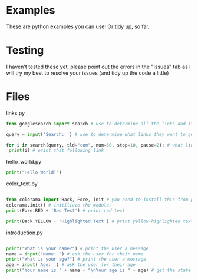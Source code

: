# Examples
These are python examples you can use! Or tidy up, so far. 
# Testing
I haven't tested these yet, please point out the errors in the "Issues" tab as I will try my best to resolve your issues (and tidy up the code a little)
# Files
links.py

```py
from googlesearch import search # use to determine all the links and its state

query = input('Search: ') # use to determine what links they want to get

for i in search(query, tld="com", num=60, stop=10, pause=2): # what links in return
 print(i) # print that following link
```

hello_world.py

```py
print("Hello World!")
```

color_text.py

```py

from colorama import Back, Fore, init # you need to install this from pip
colorama.init() # initiliaze the module.
print(Fore.RED + 'Red Text') # print red text

print(Back.YELLOW + 'Highlighted Text') # print yellow-highlighted text
```

introduction.py

```py

print("What is your name?") # print the user a message
name = input('Name: ') # ask the user for their name
print("What is your age?") # print the user a message
age = input('Age: ') # ask the user for their age
print("Your name is " + name + "\nYour age is " + age) # get the state of the user's age && name
```
